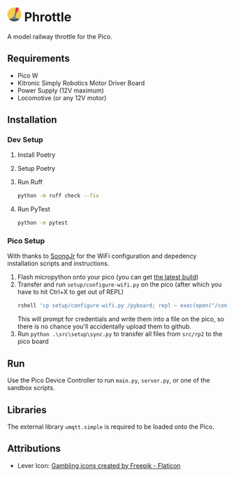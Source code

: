 # ![lever-arm](src/static/lever-arm.png) Phrottle

A model railway throttle for the Pico.

## Requirements

- Pico W
- Kitronic Simply Robotics Motor Driver Board
- Power Supply (12V maximum)
- Locomotive (or any 12V motor)

## Installation

### Dev Setup

1. Install Poetry

1. Setup Poetry

1. Run Ruff

   ```sh
   python -m ruff check --fix
   ```

1. Run PyTest
   ```sh
   python -m pytest
   ```

### Pico Setup

With thanks to [SoongJr](https://github.com/SoongJr/pi-pico/blob/main/README.md) for the WiFi configuration and depedency installation scripts and instructions.

1. Flash micropython onto your pico (you can get [the latest build](https://micropython.org/download/RPI_PICO_W/))
1. Transfer and run `setup/configure-wifi.py` on the pico (after which you have to hit Ctrl+X to get out of REPL)
   ```sh
   rshell 'cp setup/configure-wifi.py /pyboard; repl ~ exec(open("/configure-wifi.py").read())'
   ```
   This will prompt for credentials and write them into a file on the pico, so there is no chance you'll accidentally upload them to github.
1. Run `python .\src\setup\sync.py` to transfer all files from `src/rp2` to the pico board

## Run

Use the Pico Device Controller to run `main.py`, `server.py`, or one of the sandbox scripts.

## Libraries

The external library `umqtt.simple` is required to be loaded onto the Pico.

## Attributions

- Lever Icon: [Gambling icons created by Freepik - Flaticon](https://www.flaticon.com/free-icons/gambling)

